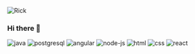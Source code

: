 ![Rick](https://user-images.githubusercontent.com/35120906/126982467-f7849c8c-b761-432f-97de-37c7484ab425.png)
### Hi there 👋
![java](https://user-images.githubusercontent.com/35120906/126984429-c8980946-fab6-4e0c-a829-b7b95e41ef6e.png)
![postgresql](https://user-images.githubusercontent.com/35120906/126984250-065ba00e-9e64-4469-9056-cd38d83535ca.png)
![angular](https://user-images.githubusercontent.com/35120906/126984263-bacc332f-14de-4ef7-aff7-bc719bb6546a.png)
![node-js](https://user-images.githubusercontent.com/35120906/126984282-abb87311-ed14-42bd-8938-2885c9c7e80e.png)
![html](https://user-images.githubusercontent.com/35120906/126984295-d81318da-ac6b-41ea-ac1a-853742eb913c.png)
![css](https://user-images.githubusercontent.com/35120906/126984300-965a472a-5ea5-42ec-a74e-f2216def488e.png)
![react](https://user-images.githubusercontent.com/35120906/126984311-451667b2-c286-4b24-ac8b-5b4b640f2aa5.png)

<!--
**ricardomcifba/ricardomcifba** is a ✨ _special_ ✨ repository because its `README.md` (this file) appears on your GitHub profile.

Here are some ideas to get you started:

- 🔭 I’m currently working on ...
- 🌱 I’m currently learning ...
- 👯 I’m looking to collaborate on ...
- 🤔 I’m looking for help with ...
- 💬 Ask me about ...
- 📫 How to reach me: ...
- 😄 Pronouns: ...
- ⚡ Fun fact: ...
-->
